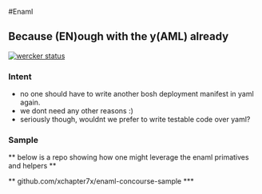 #Enaml
## Because (EN)ough with the y(AML) already

[![wercker status](https://app.wercker.com/status/598e34535cfd9cb173a1bdb633c9005b/s/master "wercker status")](https://app.wercker.com/project/bykey/598e34535cfd9cb173a1bdb633c9005b)

### Intent
- no one should have to write another bosh deployment manifest in yaml again.
- we dont need any other reasons :)
- seriously though, wouldnt we prefer to write testable code over yaml?

### Sample

** below is a repo showing how one might leverage the enaml primatives and
helpers **

** github.com/xchapter7x/enaml-concourse-sample ***

